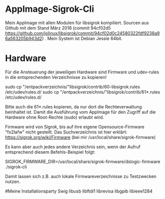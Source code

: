 # AppImage-Sigrok-Cli
Mein AppImage mit allen Modulen für libsigrok kompiliert. Sourcen aus Github mit dem 
Stand März 2018 (commit 94cf02d5 https://github.com/jolinux/libsigrok/commit/94cf02d0c24580322fdf9238a96a563205b943d2) .
Mein System ist Debian Jessie 64bit.

# Hardware
Für die Ansteuerung der jeweiligen Hardware sind Firmware und udev-rules in die entsprechenden Verzeichnisse zu kopieren!

sudo cp "/entpackverzeichnis/"libsigrok/contrib/60-libsigrok.rules /etc/udev/rules.d/
sudo cp "/entpackverzeichnis/"libsigrok/contrib/61*.rules /etc/udev/rules.d/

Bitte auch die 61*.rules kopieren, da nur dort die Rechteverwaltung beinhaltet ist. Damit die Ausführung vom AppImage 
für den Zugriff auf die Hardware ohne Root-Rechte (sudo) erlaubt wird.

Firmware wird von Sigrok, bis auf ihre eigene Opensource-Firmware "fx2lafw" nicht gestellt.
Das Suchverzeichnis ist hier erklärt:
https://sigrok.org/wiki/Firmware
(bei mir /usr/local/share/sigrok-firmware)

Es kann aber auch jedes andere Verzeichnis sein, wenn der Aufruf entsprechend diesem Befehls-Beispiel folgt:

SIGROK_FIRMWARE_DIR=/usr/local/share/sigrok-firmware/dslogic-firmware ./sigrok-cli

Damit lassen sich z.B. auch lokale Firmwareverzeichnisse zu Testzwecken nutzen. 


#Meine Installationsparty
Swig
libusb
libftdi1
librevisa
libgpib
libieee1284

